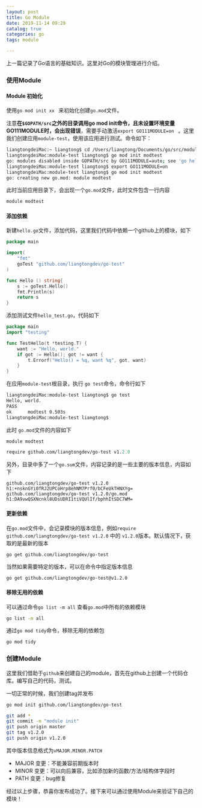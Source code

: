 ```yaml
---
layout: post
title: Go Module
date: 2019-11-14 09:29
catalog: true
categories: go
tags: module

---
```





上一篇记录了Go语言的基础知识。这里对Go的模块管理进行介绍。



### 使用Module

#### Module 初始化

使用`go mod init xx ` 来初始化创建`go.mod`文件。

注意**在`$GOPATH/src`之外的目录调用go mod init命令，且未设置环境变量GO111MODULE时，会出现错误**，需要手动激活`export GO111MODULE=on ` 。这里我们创建应用`module-test`，使用该应用进行测试。命令如下：

```bash
liangtongdeiMac:~ liangtong$ cd /Users/liangtong/Documents/go/src/module-test 
liangtongdeiMac:module-test liangtong$ go mod init modtest
go: modules disabled inside GOPATH/src by GO111MODULE=auto; see 'go help modules'
liangtongdeiMac:module-test liangtong$ export GO111MODULE=on 
liangtongdeiMac:module-test liangtong$ go mod init modtest
go: creating new go.mod: module modtest
```

此时当前应用目录下，会出现一个`go.mod`文件，此时文件包含一行内容

```mod
module modtest
```



#### 添加依赖

新建`hello.go`文件，添加代码，这里我们代码中依赖一个github上的模块，如下

```go
package main

import(
    "fmt"
    goTest "github.com/liangtongdev/go-test"
)

func Hello () string{
    s := goTest.Hello()
    fmt.Println(s)
    return s
}
```

添加测试文件`hello_test.go`，代码如下

```go
package main
import "testing"

func TestHello(t *testing.T) {
    want := "Hello, world."
    if got := Hello(); got != want {
        t.Errorf("Hello() = %q, want %q", got, want)
    }
}
```

在应用`module-test`根目录，执行 `go test`命令，命令行如下

```bash
liangtongdeiMac:module-test liangtong$ go test
Hello, world.
PASS
ok  	modtest	0.503s
liangtongdeiMac:module-test liangtong$ 
```

此时 `go.mod`文件的内容如下

```go.mod
module modtest

require github.com/liangtongdev/go-test v1.2.0
```

另外，目录中多了一个`go.sum`文件，内容记录的是一些主要的版本信息，内容如下

```go.sum
github.com/liangtongdev/go-test v1.2.0 h1:+nsknGYi0fRJ2UPCoHrp8ehNM7Prf0/bCFeUkTHNXYg=
github.com/liangtongdev/go-test v1.2.0/go.mod h1:DA9vwQSXNcnkl8UDsUDRI1tiVQUlIf/bphhItSDC7WM=
```



#### 更新依赖

在`go.mod`文件中，会记录模块的版本信息，例如`require github.com/liangtongdev/go-test v1.2.0` 中的 `v1.2.0`版本。默认情况下，获取的是最新的版本

```bash
go get github.com/liangtongdev/go-test
```

当然如果需要特定的版本，可以在命令中指定版本信息

```bahs
go get github.com/liangtongdev/go-test@v1.2.0
```



#### 移除无用的依赖

可以通过命令`go list -m all` 查看`go.mod`中所有的依赖模块

```bash
go list -m all
```

通过`go mod tidy`命令，移除无用的依赖包

```bash
go mod tidy
```



### 创建Module

这里我们借助于`github`来创建自己的module，首先在github上创建一个代码仓库。编写自己的代码，测试。

一切正常的时候，我们创建tag并发布

```bash
go mod init github.com/liangtongdev/go-test

git add *
git commit -m "module init"
git push origin master
git tag v1.2.0
git push origin v1.2.0
```

其中版本信息格式为`vMAJOR.MINOR.PATCH`

+ MAJOR 变更：不能兼容前期版本时
+ MINOR 变更：可以向后兼容，比如添加新的函数/方法/结构体字段时
+ PATH 变更：bug修复

经过以上步骤，恭喜你发布成功了。接下来可以通过使用Module来验证下自己的模块！























